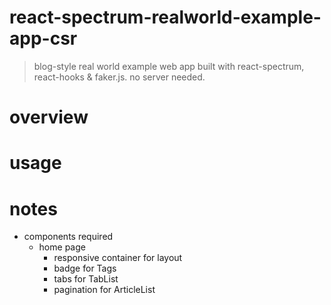 # react-spectrum-realworld-example-app-csr

> blog-style real world example web app built with react-spectrum, react-hooks & faker.js. no server needed.

# overview

# usage

# notes

- components required
  - home page
    - responsive container for layout
    - badge for Tags
    - tabs for TabList
    - pagination for ArticleList
